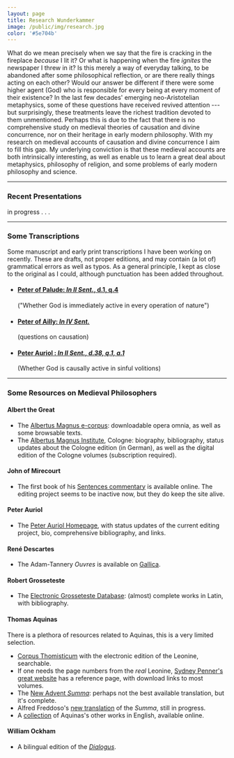 ```yaml
---
layout: page
title: Research Wunderkammer
image: /public/img/research.jpg
color: '#5e704b'
---
```


What do we mean precisely when we say that the fire is cracking in the fireplace *because* I lit it? Or what is happening when the fire *ignites* the newspaper I threw in it? Is this merely a way of everyday talking, to be abandoned after some philosophical reflection, or are there really things acting on each other? Would our answer be different if there were some higher agent (God) who is responsible for every being at every moment of their existence? In the last few decades' emerging neo-Aristotelian metaphysics, some of these questions have received revived attention --- but surprisingly, these treatments leave  the richest tradition devoted to them unmentioned. Perhaps this is due to the fact that there is no comprehensive study on medieval theories of causation and divine concurrence, nor on their heritage in early modern philosophy. With my research on medieval accounts of causation and divine concurrence I aim to fill this gap. My underlying conviction is that these medieval accounts are both intrinsically interesting, as well as enable us to learn a great deal about metaphysics, philosophy of religion, and some problems of early modern philosophy and science.

---

### Recent Presentations

in progress . . .

---

### Some Transcriptions

Some manuscript and early print transcriptions I have been working on recently. These are drafts, not proper editions, and may contain (a lot of) grammatical errors as well as typos. As a general principle, I kept as close to the original as I could, although punctuation has been added throughout.

<ul>
<li><h4><a href="{{ site.baseurl }}/1_research/Paludinus/">Peter of Palude: <i>In II Sent.</i>, d.1, q.4</a></h4> </li> ("Whether God is immediately active in every operation of nature")
<li> <h4><a href="{{ site.baseurl }}/1_research/Ailly/">Peter of Ailly: <i>In IV Sent. </i></a> </h4></li> (questions on causation)
<li> <h4><a href="{{ site.baseurl }}/1_research/Auriol/">Peter Auriol : <i>In II Sent., d.38, q.1, a.1 </i></a> </h4></li> (Whether God is causally active in sinful volitions)
</ul>


---

### Some Resources on Medieval Philosophers

#### Albert the Great
- The <a href = "http://arts.uwaterloo.ca/~albertus/index.html" target="_blank">Albertus Magnus e-corpus</a>: downloadable opera omnia, as well as some browsable texts.
- The <a href = "http://www.albertus-magnus-institut.de" target="_blank">Albertus Magnus Institute</a>, Cologne: biography, bibliography,  status updates about the Cologne edition (in German), as well as the digital edition of the Cologne volumes (subscription required).

#### John of Mirecourt
- The first book of his <a href = "http://filosofia.dipafilo.unimi.it/~mparodi/mirecourt/home.htm">Sentences commentary</a> is available online. The editing project seems to be inactive now, but they do keep the site alive.

#### Peter Auriol
- The <a href="http://www.peterauriol.net">Peter Auriol Homepage</a>, with status updates of the current editing project, bio, comprehensive bibliography, and links.

#### René Descartes
- The Adam-Tannery *Ouvres* is available on <a href="http://gallica.bnf.fr/" target="_blank">Gallica</a>.

#### Robert Grosseteste
- The <a href = "http://www.grosseteste.com" target="_blank">Electronic Grosseteste Database</a>: (almost) complete works in Latin, with bibliography.

#### Thomas Aquinas
There is a plethora of resources related to Aquinas, this is a very limited selection.

- <a href="http://www.corpusthomisticum.org/" target="_blank">Corpus Thomisticum</a> with the electronic edition of the Leonine, searchable.
- If one needs the page numbers from the *real* Leonine, <a href="http://www.sydneypenner.ca/os/aquinas.shtml" target="_blank">Sydney Penner's great website</a> has a reference page, with download links to most volumes.
- The <a href="http://www.newadvent.org/summa/" target="_blank">New Advent *Summa*</a>: perhaps not the best available translation, but it's complete.
- Alfred Freddoso's <a href="http://www3.nd.edu/~afreddos/summa-translation/TOC.htm" target="_blank">new translation</a> of the *Summa*, still in progress.
- A <a href="http://dhspriory.org/thomas/" target="_blank">collection</a> of Aquinas's other works in English, available online.

#### William Ockham
- A bilingual edition of the <a href="http://www.britac.ac.uk/pubs/dialogus/wtc.html" target="_blank">*Dialogus*</a>.
